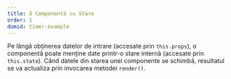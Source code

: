 ```yaml
---
title: O Componentă cu Stare
order: 1
domid: timer-example
---
```


Pe lângă obținerea datelor de intrare (accesate prin `this.props`), o componentă poate menține date printr-o stare internă (accesate prin `this.state`).
Când datele din starea unei componente se schimbă, resultatul se va actualiza prin invocarea metodei `render()`.
